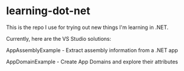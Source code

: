 # learning-dot-net
This is the repo I use for trying out new things I'm learning in .NET.

Currently, here are the VS Studio solutions:

AppAssemblyExample - Extract assembly information from a .NET app

AppDomainExample - Create App Domains and explore their attributes
